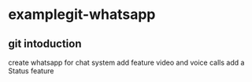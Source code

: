 # examplegit-whatsapp
git intoduction
-------------------------
create whatsapp for chat system
add feature video and voice calls
add a Status feature
